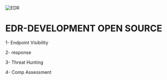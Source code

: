 ![EDR](https://user-images.githubusercontent.com/55708909/233788923-f548fe91-c8f1-42ea-bd43-a35f1ab4b458.PNG)

# EDR-DEVELOPMENT OPEN SOURCE

1- Endpoint Visibility

2- response

3- Threat Hunting

4- Comp Assessment
